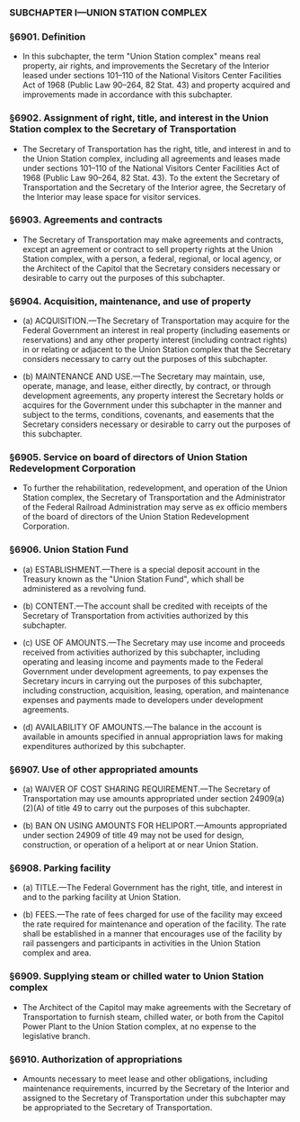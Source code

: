 ### SUBCHAPTER I—UNION STATION COMPLEX

### §6901. Definition
* In this subchapter, the term "Union Station complex" means real property, air rights, and improvements the Secretary of the Interior leased under sections 101–110 of the National Visitors Center Facilities Act of 1968 (Public Law 90–264, 82 Stat. 43) and property acquired and improvements made in accordance with this subchapter.

### §6902. Assignment of right, title, and interest in the Union Station complex to the Secretary of Transportation
* The Secretary of Transportation has the right, title, and interest in and to the Union Station complex, including all agreements and leases made under sections 101–110 of the National Visitors Center Facilities Act of 1968 (Public Law 90–264, 82 Stat. 43). To the extent the Secretary of Transportation and the Secretary of the Interior agree, the Secretary of the Interior may lease space for visitor services.

### §6903. Agreements and contracts
* The Secretary of Transportation may make agreements and contracts, except an agreement or contract to sell property rights at the Union Station complex, with a person, a federal, regional, or local agency, or the Architect of the Capitol that the Secretary considers necessary or desirable to carry out the purposes of this subchapter.

### §6904. Acquisition, maintenance, and use of property
* (a) ACQUISITION.—The Secretary of Transportation may acquire for the Federal Government an interest in real property (including easements or reservations) and any other property interest (including contract rights) in or relating or adjacent to the Union Station complex that the Secretary considers necessary to carry out the purposes of this subchapter.

* (b) MAINTENANCE AND USE.—The Secretary may maintain, use, operate, manage, and lease, either directly, by contract, or through development agreements, any property interest the Secretary holds or acquires for the Government under this subchapter in the manner and subject to the terms, conditions, covenants, and easements that the Secretary considers necessary or desirable to carry out the purposes of this subchapter.

### §6905. Service on board of directors of Union Station Redevelopment Corporation
* To further the rehabilitation, redevelopment, and operation of the Union Station complex, the Secretary of Transportation and the Administrator of the Federal Railroad Administration may serve as ex officio members of the board of directors of the Union Station Redevelopment Corporation.

### §6906. Union Station Fund
* (a) ESTABLISHMENT.—There is a special deposit account in the Treasury known as the "Union Station Fund", which shall be administered as a revolving fund.

* (b) CONTENT.—The account shall be credited with receipts of the Secretary of Transportation from activities authorized by this subchapter.

* (c) USE OF AMOUNTS.—The Secretary may use income and proceeds received from activities authorized by this subchapter, including operating and leasing income and payments made to the Federal Government under development agreements, to pay expenses the Secretary incurs in carrying out the purposes of this subchapter, including construction, acquisition, leasing, operation, and maintenance expenses and payments made to developers under development agreements.

* (d) AVAILABILITY OF AMOUNTS.—The balance in the account is available in amounts specified in annual appropriation laws for making expenditures authorized by this subchapter.

### §6907. Use of other appropriated amounts
* (a) WAIVER OF COST SHARING REQUIREMENT.—The Secretary of Transportation may use amounts appropriated under section 24909(a)(2)(A) of title 49 to carry out the purposes of this subchapter.

* (b) BAN ON USING AMOUNTS FOR HELIPORT.—Amounts appropriated under section 24909 of title 49 may not be used for design, construction, or operation of a heliport at or near Union Station.

### §6908. Parking facility
* (a) TITLE.—The Federal Government has the right, title, and interest in and to the parking facility at Union Station.

* (b) FEES.—The rate of fees charged for use of the facility may exceed the rate required for maintenance and operation of the facility. The rate shall be established in a manner that encourages use of the facility by rail passengers and participants in activities in the Union Station complex and area.

### §6909. Supplying steam or chilled water to Union Station complex
* The Architect of the Capitol may make agreements with the Secretary of Transportation to furnish steam, chilled water, or both from the Capitol Power Plant to the Union Station complex, at no expense to the legislative branch.

### §6910. Authorization of appropriations
* Amounts necessary to meet lease and other obligations, including maintenance requirements, incurred by the Secretary of the Interior and assigned to the Secretary of Transportation under this subchapter may be appropriated to the Secretary of Transportation.